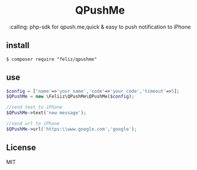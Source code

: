 <h1 align="center">QPushMe</h1>

<p align="center">:calling: php-sdk for qpush.me,quick & easy to push notification to iPhone</p>

## install
```shell
$ composer require "feliz/qpushme"
```

## use
```php
$config = ['name'=>'your name','code'=>'your code','timeout'=>5];
$QPushMe = new \Feliiz\QPushMe\QPushMe($config);

//send text to iPhone
$QPushMe->text('new message');

//send url to iPhone
$QPushMe->url('https:\\www.google.com','google');
```

## License

MIT
